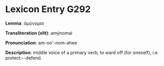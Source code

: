 # Lexicon Entry G292

**Lemma**: ἀμύνομαι

**Transliteration (xlit)**: amýnomai

**Pronunciation**: am-oo'-nom-ahee

**Description**:
middle voice of a primary verb; to ward off (for oneself), i.e. protect:--defend.
